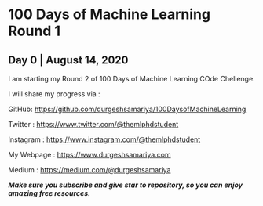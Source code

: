 # 100 Days of Machine Learning Round 1

## Day 0 | August 14, 2020

I am starting my Round 2 of 100 Days of Machine Learning COde Chellenge.

I will share my progress via :

GitHub: https://github.com/durgeshsamariya/100DaysofMachineLearning

Twitter : https://www.twitter.com/@themlphdstudent

Instagram : https://www.instagram.com/@themlphdstudent

My Webpage : https://www.durgeshsamariya.com

Medium : https://medium.com/@durgeshsamariya

_**Make sure you subscribe and give star to repository, so you can enjoy amazing free resources.**_
